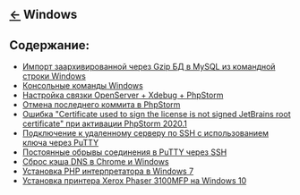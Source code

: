 [&larr;](../readme.md "Операционные системы") Windows
-----------------------------------------------------

<a name="content"></a>
## Содержание:

- [Импорт заархивированной через Gzip БД в MySQL из командной строки Windows](importing-a-gzip-database-into-mysql-from-the-windows-command-line.md)
- [Консольные команды Windows](windows-console-commands.md)
- [Настройка связки OpenServer + Xdebug + PhpStorm](configuring-openserver-xdebug-phpstorm.md)
- [Отмена последнего коммита в PhpStorm](canceling-the-last-commit-in-phpstorm.md)
- [Ошибка "Certificate used to sign the license is not signed JetBrains root certificate" при активации PhpStorm 2020.1](certificate-used-to-sign-the-license-is-not-signed-jetbrains-root-certificate-error-when-activating-phpstorm-2020-1.md)
- [Подключение к удаленному серверу по SSH с использованием ключа через PuTTY](connecting-to-a-remote-server-via-ssh-using-a-key-via-putty.md)
- [Постоянные обрывы соединения в PuTTY через SSH](constant-connection-interruptions-in-putty-over-ssh.md)
- [Сброс кэша DNS в Chrome и Windows](resetting-the-dns-cache-in-chrome-and-windows.md)
- [Установка PHP интерпретатора в Windows 7](installing-php-interpreter-in-windows-7.md)
- [Установка принтера Xerox Phaser 3100MFP на Windows 10](installing-the-xerox-phaser-3100mfp-printer-on-windows-10.md)